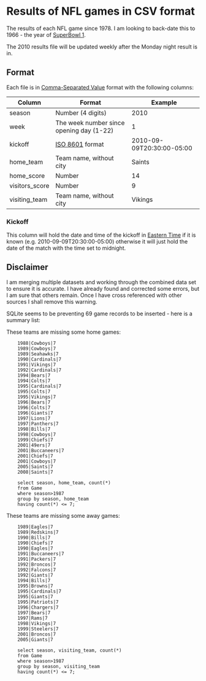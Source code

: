 # Results of NFL games in CSV format

The results of each NFL game since 1978.  I am looking to back-date this to 1966 - the year of [SuperBowl 1](http://en.wikipedia.org/wiki/Super_Bowl_I).

The 2010 results file will be updated weekly after the Monday night result is in.


## Format

Each file is in [Comma-Separated Value](http://en.wikipedia.org/wiki/Comma-separated_values) format with the following columns:

| Column         | Format                                                   | Example
| -------------- | -------------------------------------------------------- | -----------
| season         | Number (4 digits)                                        | 2010
| week           | The week number since opening day (1-22)                 | 1
| kickoff        | [ISO 8601](http://en.wikipedia.org/wiki/ISO_8601) format | 2010-09-09T20:30:00-05:00
| home_team      | Team name, without city                                  | Saints
| home_score     | Number                                                   | 14
| visitors_score | Number                                                   | 9
| visiting_team  | Team name, without city                                  | Vikings


### Kickoff

This column will hold the date and time of the kickoff in [Eastern Time](http://en.wikipedia.org/wiki/Eastern_Time_Zone) if it is known (e.g. 2010-09-09T20:30:00-05:00) otherwise it will just hold the date of the match with the time set to midnight.

## Disclaimer

I am merging multiple datasets and working through the combined data set to ensure it is accurate. I have already found and corrected some errors, but I am sure that others remain.  Once I have cross referenced with other sources I shall remove this warning.

SQLite seems to be preventing 69 game records to be inserted - here is a summary list:

These teams are missing some home games:

		1988|Cowboys|7
		1989|Cowboys|7
		1989|Seahawks|7
		1990|Cardinals|7
		1991|Vikings|7
		1992|Cardinals|7
		1994|Bears|7
		1994|Colts|7
		1995|Cardinals|7
		1995|Colts|7
		1995|Vikings|7
		1996|Bears|7
		1996|Colts|7
		1996|Giants|7
		1997|Lions|7
		1997|Panthers|7
		1998|Bills|7
		1998|Cowboys|7
		1999|Chiefs|7
		2001|49ers|7
		2001|Buccaneers|7
		2001|Chiefs|7
		2001|Cowboys|7
		2005|Saints|7
		2008|Saints|7

		select season, home_team, count(*) 
		from Game 
		where season>1987 
		group by season, home_team 
		having count(*) <= 7;
    
These teams are missing some away games:

		1989|Eagles|7
		1989|Redskins|7
		1990|Bills|7
		1990|Chiefs|7
		1990|Eagles|7
		1991|Buccaneers|7
		1991|Packers|7
		1992|Broncos|7
		1992|Falcons|7
		1992|Giants|7
		1994|Bills|7
		1995|Browns|7
		1995|Cardinals|7
		1995|Giants|7
		1995|Patriots|7
		1996|Chargers|7
		1997|Bears|7
		1997|Rams|7
		1998|Vikings|7
		1999|Steelers|7
		2001|Broncos|7
		2005|Giants|7
		
		select season, visiting_team, count(*) 
		from Game 
		where season>1987 
		group by season, visiting_team 
		having count(*) <= 7;
		